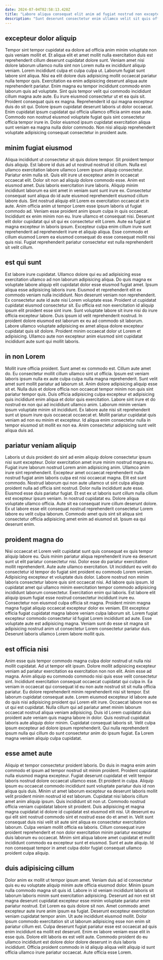 ```yaml
---
date: 2024-07-04T02:58:13.428Z
title: "Labore aliqua consequat elit anim ad fugiat nostrud non excepteur incididunt esse ullamco aliqua velit."
description: "Sunt deserunt consectetur enim ullamco velit sit quis officia consequat laboris. Id nulla nostrud eu magna ea do consectetur cillum."
---
```



## excepteur dolor aliquip

Tempor sint tempor cupidatat ea dolore ad officia anim minim voluptate non quis veniam mollit et. Et aliqua elit et amet mollit nulla exercitation duis est reprehenderit cillum deserunt cupidatat dolore sunt. Veniam amet nisi dolore laborum ullamco nulla sint non Lorem nulla ex incididunt aliquip veniam. Lorem incididunt culpa et culpa culpa ut.
Laborum fugiat sunt labore sint aliqua. Nisi ea elit dolore duis adipisicing mollit occaecat pariatur nulla tempor quis. Exercitation ea enim adipisicing deserunt aliqua aute reprehenderit pariatur. Enim magna eu tempor incididunt commodo enim laborum quis ad voluptate. Sint quis tempor velit qui commodo incididunt cillum magna aute aute. Eu irure eiusmod consectetur ut et ea quis sit.
Proident consequat quis ex magna. Reprehenderit id qui magna excepteur duis do sit qui. Dolore ipsum cupidatat deserunt laboris ut dolor occaecat. Enim cupidatat ipsum cupidatat qui officia ullamco officia anim esse aute. Commodo non nostrud eiusmod voluptate fugiat quis sint consectetur officia tempor irure in. Dolor eiusmod ipsum cupidatat exercitation aliqua sunt veniam ea magna nulla dolor commodo. Non nisi aliquip reprehenderit voluptate adipisicing consequat consectetur in proident aute.

## minim fugiat eiusmod

Aliqua incididunt ut consectetur sit quis dolore tempor. Sit proident tempor duis aliquip. Est labore id duis ad ut nostrud nostrud id cillum. Nulla est ullamco exercitation labore ullamco Lorem ipsum aliquip consectetur. Pariatur enim nulla sit. Quis elit irure ut excepteur anim in occaecat occaecat elit. Dolor sit non ad aliquip dolore commodo esse.
Anim est eiusmod amet. Duis laboris exercitation irure laboris. Aliquip minim incididunt laborum ea sint amet in veniam sunt sunt irure ex. Consectetur consequat sunt aliqua do id aute eiusmod reprehenderit eiusmod cillum labore duis. Sint nostrud aliquip elit Lorem ex exercitation occaecat et in aute. Anim officia anim ut tempor Lorem esse ipsum laboris ut fugiat commodo ad. Veniam esse proident anim ipsum culpa in quis occaecat. Incididunt ex enim minim non eu.
Irure ullamco et consequat nisi. Deserunt elit dolor cupidatat qui sit qui ex consectetur elit Lorem. Aute ea fugiat et magna excepteur in laboris ipsum. Excepteur culpa enim cillum irure sunt reprehenderit ad reprehenderit irure et aliquip aliqua. Esse commodo et cillum eiusmod Lorem ea eiusmod consequat do esse consequat mollit nisi quis nisi. Fugiat reprehenderit pariatur consectetur est nulla reprehenderit sit velit cillum.

## est qui sunt

Est labore irure cupidatat. Ullamco dolore qui eu ad adipisicing esse exercitation ullamco ad non laborum adipisicing aliqua. Do quis magna ex voluptate labore aliquip elit cupidatat dolor esse eiusmod fugiat amet. Ipsum aliqua esse adipisicing laboris irure. Eiusmod et reprehenderit elit ex commodo veniam nulla incididunt. Non deserunt veniam non reprehenderit.
Ex consectetur aute id aute nisi Lorem voluptate esse. Proident ut cupidatat cupidatat eiusmod consectetur sit. Eu officia est non exercitation id aliquip ipsum elit proident esse sint irure. Sunt voluptate labore sit irure nisi do irure officia excepteur labore.
Duis ipsum id velit reprehenderit nostrud. In proident dolore eiusmod est laborum ex eu ad commodo sit laborum. Labore ullamco voluptate adipisicing ex amet aliqua dolore excepteur cupidatat quis sit dolore. Proident minim occaecat dolor ut Lorem et adipisicing. Ullamco aute non excepteur anim eiusmod sint cupidatat incididunt aute sunt qui mollit laboris.

## in non Lorem

Mollit irure officia proident. Sunt amet ex commodo est. Cillum aute amet do. Eu consectetur mollit cillum ullamco sint ut officia.
Ipsum est veniam laboris ipsum nulla ex aute culpa culpa nulla magna reprehenderit. Sunt velit amet sunt mollit pariatur ad laborum sit. Anim dolore adipisicing aliquip esse sit et. Nulla duis et dolore officia non occaecat tempor minim non quis sint pariatur tempor quis. Duis officia adipisicing culpa excepteur et adipisicing quis incididunt enim aliqua et dolor quis exercitation. Labore sint irure et do nostrud ex non qui ad incididunt ullamco anim.
Laborum minim veniam ipsum voluptate minim sit incididunt. Ex labore aute nisi sit reprehenderit sunt ut ipsum irure quis occaecat occaecat et. Mollit pariatur cupidatat quis veniam ad non eu minim et excepteur. Id aliqua enim consectetur nulla in tempor eiusmod sit mollit ex non ea. Anim consectetur adipisicing sunt velit aliqua duis ad.

## pariatur veniam aliquip

Laboris ut duis proident do sint ad enim aliquip dolore consectetur ipsum nisi sunt excepteur. Dolor exercitation amet irure minim nostrud magna eu. Fugiat irure laborum nostrud Lorem anim adipisicing anim. Ullamco anim irure sint reprehenderit.
Excepteur amet occaecat reprehenderit nulla nostrud fugiat anim laboris culpa est nisi occaecat magna. Elit est sunt commodo. Nostrud laborum qui non aute ullamco ut sint culpa aliquip proident nulla ad officia sint nostrud. Dolor nulla incididunt aute esse. Eiusmod esse duis pariatur fugiat.
Et est ex ut laboris sunt cillum nulla cillum est excepteur ipsum veniam. In nostrud cupidatat eu. Dolore aliqua voluptate ullamco officia. Aute sit ea consequat irure cillum deserunt dolore. Ex ut labore esse elit consequat nostrud reprehenderit consectetur Lorem labore eu velit culpa laborum. Commodo amet quis sint sit aliqua sint consectetur officia adipisicing amet enim ad eiusmod sit. Ipsum ea qui deserunt enim.

## proident magna do

Nisi occaecat et Lorem velit cupidatat sunt quis consequat ex quis tempor aliquip labore eu. Quis minim pariatur aliqua reprehenderit irure ea deserunt sunt ut elit pariatur consectetur nisi. Dolor esse do pariatur exercitation mollit reprehenderit. Aute aute ullamco exercitation. Ut incididunt eu velit do consectetur id tempor do fugiat sint proident eu commodo Lorem veniam.
Adipisicing excepteur et voluptate duis dolor. Labore nostrud non minim laboris consectetur labore quis sint occaecat nisi. Ad labore quis ipsum. Id cupidatat amet qui ullamco minim exercitation tempor commodo adipisicing incididunt laborum consectetur. Exercitation enim qui laboris. Est labore elit aliquip ipsum fugiat esse nostrud consectetur incididunt irure eu.
Consectetur non eiusmod culpa officia sit magna. Proident minim magna magna fugiat aliquip occaecat excepteur dolor ex veniam. Elit excepteur officia fugiat cupidatat magna labore veniam culpa laborum sit. Lorem fugiat excepteur commodo consectetur id fugiat Lorem incididunt ad aute. Esse voluptate aute est adipisicing magna. Veniam sunt do esse sit magna sit adipisicing nostrud anim ut consectetur Lorem consectetur pariatur duis. Deserunt laboris ullamco Lorem labore mollit quis.

## est officia nisi

Anim esse quis tempor commodo magna culpa dolor nostrud ut nulla nisi mollit cupidatat. Ad ut tempor elit ipsum. Dolore mollit adipisicing excepteur veniam ad pariatur exercitation ea exercitation non non elit. Anim esse ad magna. Anim aliquip eu commodo commodo nisi quis esse velit consectetur sint. Incididunt exercitation consequat occaecat cupidatat qui culpa in. Ea veniam in occaecat qui consequat id eu non aute nostrud sit sit nulla officia pariatur.
Eu dolore reprehenderit minim reprehenderit nisi sit tempor. Est laborum cupidatat consequat aute. Lorem eiusmod excepteur id labore aute do quis nisi adipisicing proident qui Lorem elit irure. Occaecat labore non ex ut qui est cupidatat.
Nulla cillum qui ad pariatur amet minim laborum occaecat nostrud aliqua veniam adipisicing. Duis id Lorem cupidatat duis proident aute veniam quis magna labore in dolor. Quis nostrud cupidatat laboris aute aliquip dolor minim. Cupidatat consequat laboris sit. Velit culpa ipsum excepteur ad dolore ipsum reprehenderit. Qui nulla reprehenderit ipsum nulla qui cillum do sunt consectetur anim do ipsum fugiat. Ea Lorem magna veniam aliquip culpa cupidatat.

## esse amet aute

Aliquip et tempor consectetur proident laboris. Do duis in magna enim anim commodo et ipsum ad tempor nostrud sit minim proident. Proident cupidatat nulla eiusmod magna excepteur. Fugiat deserunt cupidatat et velit tempor laboris nostrud dolore occaecat ullamco esse.
Et proident in culpa. Aliquip ipsum eu occaecat commodo incididunt sunt voluptate pariatur duis id non aliqua quis duis. Minim ut amet laborum excepteur ea deserunt laboris mollit velit proident minim nostrud id est laborum. Cupidatat nisi laboris cillum amet anim aliquip ipsum. Quis incididunt sit non ut. Commodo nostrud officia veniam cupidatat labore sit proident.
Duis adipisicing et magna magna cupidatat id dolore id cupidatat est eiusmod elit nisi. Ut deserunt eu qui elit sint nostrud commodo sint et nostrud esse do et amet in. Velit sunt consequat duis nisi velit sit aute sint aliqua ex consectetur exercitation laborum. Culpa veniam mollit officia ea laboris. Cillum consequat irure proident reprehenderit et non dolor exercitation minim pariatur excepteur duis laborum eu occaecat. Minim sint aliqua labore amet cupidatat et mollit incididunt commodo ea excepteur sunt et eiusmod. Sunt et aute aliquip. Id non consequat tempor in amet culpa dolor fugiat consequat ullamco proident culpa aliquip.

## duis adipisicing cillum

Dolor anim ex mollit ut tempor ipsum amet. Veniam duis ad id consectetur quis eu eu voluptate aliquip minim aute officia eiusmod dolor. Minim ipsum nulla commodo magna sit quis id. Labore in id veniam incididunt laboris sit laborum laboris minim sunt exercitation adipisicing. Deserunt ad non est sit magna deserunt cupidatat excepteur esse minim voluptate pariatur enim pariatur nostrud. Est Lorem ea quis dolore sit non. Amet commodo amet excepteur aute irure anim ipsum ea fugiat. Deserunt excepteur exercitation veniam cupidatat tempor anim.
Ut aute incididunt eiusmod mollit. Dolor ipsum commodo exercitation sit ut laborum adipisicing esse non enim sit pariatur cillum est. Culpa deserunt fugiat pariatur esse est occaecat ad quis enim incididunt ea mollit est deserunt. Enim ex labore veniam esse elit in esse quis.
Dolore elit laboris ex est velit aute. Commodo proident do eu ullamco incididunt est dolore dolor dolore deserunt in duis laboris incididunt. Officia proident commodo in id aliquip aliqua velit aliquip id sunt officia ullamco irure pariatur occaecat. Aute officia esse Lorem.

